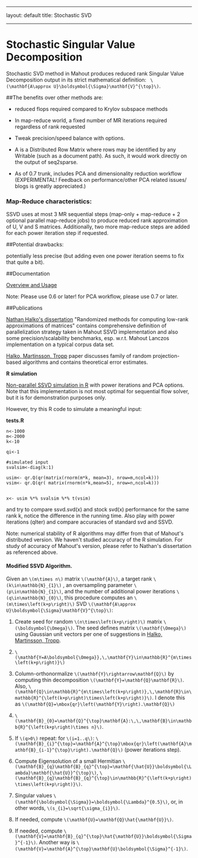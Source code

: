 <!--
 Licensed to the Apache Software Foundation (ASF) under one or more
 contributor license agreements.  See the NOTICE file distributed with
 this work for additional information regarding copyright ownership.
 The ASF licenses this file to You under the Apache License, Version 2.0
 (the "License"); you may not use this file except in compliance with
 the License.  You may obtain a copy of the License at

     http://www.apache.org/licenses/LICENSE-2.0

 Unless required by applicable law or agreed to in writing, software
 distributed under the License is distributed on an "AS IS" BASIS,
 WITHOUT WARRANTIES OR CONDITIONS OF ANY KIND, either express or implied.
 See the License for the specific language governing permissions and
 limitations under the License.
-->
---
layout: default
title:     Stochastic SVD

   
---

# Stochastic Singular Value Decomposition #

Stochastic SVD method in Mahout produces reduced rank Singular Value Decomposition output in its 
strict mathematical definition: ` \(\mathbf{A\approx U}\boldsymbol{\Sigma}\mathbf{V}^{\top}\)`.

##The benefits over other methods are:

 - reduced flops required compared to Krylov subspace methods

 - In map-reduce world, a fixed number of MR iterations required regardless of rank requested

 - Tweak precision/speed balance with options.

 - A is a Distributed Row Matrix where rows may be identified by any Writable (such as a document path). As such, it would work directly on the output of seq2sparse.

 - As of 0.7 trunk, includes PCA and dimensionality reduction workflow (EXPERIMENTAL! Feedback on performance/other PCA related issues/ blogs is greatly appreciated.)

### Map-Reduce characteristics: 
SSVD uses at most 3 MR sequential steps (map-only + map-reduce + 2 optional parallel map-reduce jobs) to produce reduced rank approximation of U, V and S matrices. Additionally, two more map-reduce steps are added for each power iteration step if requested.

##Potential drawbacks:

potentially less precise (but adding even one power iteration seems to fix that quite a bit).

##Documentation

[Overview and Usage][3]

Note: Please use 0.6 or later! for PCA workflow, please use 0.7 or later.

##Publications

[Nathan Halko's dissertation][1] "Randomized methods for computing low-rank
approximations of matrices" contains comprehensive definition of parallelization strategy taken in Mahout SSVD implementation and also some precision/scalability benchmarks, esp. w.r.t. Mahout Lanczos implementation on a typical corpus data set.

[Halko, Martinsson, Tropp] paper discusses family of random projection-based algorithms and contains theoretical error estimates.

**R simulation**

[Non-parallel SSVD simulation in R][2] with power iterations and PCA options. Note that this implementation is not most optimal for sequential flow solver, but it is for demonstration purposes only.

However, try this R code to simulate a meaningful input:



**tests.R**



    n<-1000
    m<-2000
    k<-10
     
    qi<-1
     
    #simulated input
    svalsim<-diag(k:1)
     
    usim<- qr.Q(qr(matrix(rnorm(m*k, mean=3), nrow=m,ncol=k)))
    vsim<- qr.Q(qr( matrix(rnorm(n*k,mean=5), nrow=n,ncol=k)))
     
     
    x<- usim %*% svalsim %*% t(vsim)


and try to compare ssvd.svd(x) and stock svd(x) performance for the same rank k, notice the difference in the running time. Also play with power iterations (qIter) and compare accuracies of standard svd and SSVD.

Note: numerical stability of R algorithms may differ from that of Mahout's distributed version. We haven't studied accuracy of the R simulation. For study of accuracy of Mahout's version, please refer to Nathan's dissertation as referenced above.


  [1]: http://amath.colorado.edu/faculty/martinss/Pubs/2012_halko_dissertation.pdf
  [2]: ssvd.page/ssvd.R
  [3]: ssvd.page/SSVD-CLI.pdf


#### Modified SSVD Algorithm.

Given an `\(m\times n\)`
matrix `\(\mathbf{A}\)`, a target rank `\(k\in\mathbb{N}_{1}\)`
, an oversampling parameter `\(p\in\mathbb{N}_{1}\)`, 
and the number of additional power iterations `\(q\in\mathbb{N}_{0}\)`, 
this procedure computes an `\(m\times\left(k+p\right)\)`
SVD `\(\mathbf{A\approx U}\boldsymbol{\Sigma}\mathbf{V}^{\top}\)`:

  1. Create seed for random `\(n\times\left(k+p\right)\)`
  matrix `\(\boldsymbol{\Omega}\)`. The seed defines matrix `\(\mathbf{\Omega}\)`
  using Gaussian unit vectors per one of suggestions in [Halko, Martinsson, Tropp].

  2. `\(\mathbf{Y=A\boldsymbol{\Omega}},\,\mathbf{Y}\in\mathbb{R}^{m\times\left(k+p\right)}\)`
 

  3. Column-orthonormalize `\(\mathbf{Y}\rightarrow\mathbf{Q}\)`
  by computing thin decomposition `\(\mathbf{Y}=\mathbf{Q}\mathbf{R}\)`.
  Also, `\(\mathbf{Q}\in\mathbb{R}^{m\times\left(k+p\right)},\,\mathbf{R}\in\mathbb{R}^{\left(k+p\right)\times\left(k+p\right)}\)`.
  I denote this as `\(\mathbf{Q}=\mbox{qr}\left(\mathbf{Y}\right).\mathbf{Q}\)`
 

  4. `\(\mathbf{B}_{0}=\mathbf{Q}^{\top}\mathbf{A}:\,\,\mathbf{B}\in\mathbb{R}^{\left(k+p\right)\times n}\)`.
 
  5. If `\(q>0\)`
  repeat: for `\(i=1..q\)`: 
  `\(\mathbf{B}_{i}^{\top}=\mathbf{A}^{\top}\mbox{qr}\left(\mathbf{A}\mathbf{B}_{i-1}^{\top}\right).\mathbf{Q}\)`
  (power iterations step).

  6. Compute Eigensolution of a small Hermitian `\(\mathbf{B}_{q}\mathbf{B}_{q}^{\top}=\mathbf{\hat{U}}\boldsymbol{\Lambda}\mathbf{\hat{U}}^{\top}\)`,
  `\(\mathbf{B}_{q}\mathbf{B}_{q}^{\top}\in\mathbb{R}^{\left(k+p\right)\times\left(k+p\right)}\)`.
 

  7. Singular values `\(\mathbf{\boldsymbol{\Sigma}}=\boldsymbol{\Lambda}^{0.5}\)`,
  or, in other words, `\(s_{i}=\sqrt{\sigma_{i}}\)`.
 

  8. If needed, compute `\(\mathbf{U}=\mathbf{Q}\hat{\mathbf{U}}\)`.
 

  9. If needed, compute `\(\mathbf{V}=\mathbf{B}_{q}^{\top}\hat{\mathbf{U}}\boldsymbol{\Sigma}^{-1}\)`.
Another way is `\(\mathbf{V}=\mathbf{A}^{\top}\mathbf{U}\boldsymbol{\Sigma}^{-1}\)`.

[Halko, Martinsson, Tropp]: http://arxiv.org/abs/0909.4061
 
